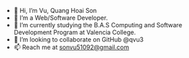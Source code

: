 - 👋 Hi, I’m Vu, Quang Hoai Son
- 👀 I’m a Web/Software Developer.
- 🌱 I’m currently studying the B.A.S Computing and Software Development Program at Valencia College.
- 💞️ I’m looking to collaborate on GitHub @qvu3
- 📫 Reach me at sonvu51092@gmail.com

<!---
qvu3/qvu3 is a ✨ special ✨ repository because its `README.md` (this file) appears on your GitHub profile.
You can click the Preview link to take a look at your changes.
--->
